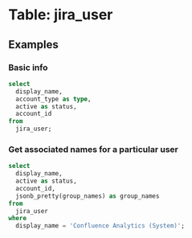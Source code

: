 # Table: jira_user

## Examples

### Basic info

```sql
select
  display_name,
  account_type as type,
  active as status,
  account_id
from
  jira_user;
```

### Get associated names for a particular user

```sql
select
  display_name,
  active as status,
  account_id,
  jsonb_pretty(group_names) as group_names
from
  jira_user
where
  display_name = 'Confluence Analytics (System)';
```
